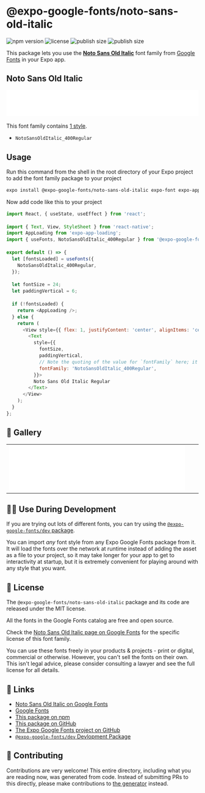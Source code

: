 # @expo-google-fonts/noto-sans-old-italic

![npm version](https://flat.badgen.net/npm/v/@expo-google-fonts/noto-sans-old-italic)
![license](https://flat.badgen.net/github/license/expo/google-fonts)
![publish size](https://flat.badgen.net/packagephobia/install/@expo-google-fonts/noto-sans-old-italic)
![publish size](https://flat.badgen.net/packagephobia/publish/@expo-google-fonts/noto-sans-old-italic)

This package lets you use the [**Noto Sans Old Italic**](https://fonts.google.com/specimen/Noto+Sans+Old+Italic) font family from [Google Fonts](https://fonts.google.com/) in your Expo app.

## Noto Sans Old Italic

![Noto Sans Old Italic](./font-family.png)

This font family contains [1 style](#-gallery).

- `NotoSansOldItalic_400Regular`

## Usage

Run this command from the shell in the root directory of your Expo project to add the font family package to your project
```sh
expo install @expo-google-fonts/noto-sans-old-italic expo-font expo-app-loading
```

Now add code like this to your project
```js
import React, { useState, useEffect } from 'react';

import { Text, View, StyleSheet } from 'react-native';
import AppLoading from 'expo-app-loading';
import { useFonts, NotoSansOldItalic_400Regular } from '@expo-google-fonts/noto-sans-old-italic';

export default () => {
  let [fontsLoaded] = useFonts({
    NotoSansOldItalic_400Regular,
  });

  let fontSize = 24;
  let paddingVertical = 6;

  if (!fontsLoaded) {
    return <AppLoading />;
  } else {
    return (
      <View style={{ flex: 1, justifyContent: 'center', alignItems: 'center' }}>
        <Text
          style={{
            fontSize,
            paddingVertical,
            // Note the quoting of the value for `fontFamily` here; it expects a string!
            fontFamily: 'NotoSansOldItalic_400Regular',
          }}>
          Noto Sans Old Italic Regular
        </Text>
      </View>
    );
  }
};

```

## 🔡 Gallery


||||
|-|-|-|
|![NotoSansOldItalic_400Regular](./NotoSansOldItalic_400Regular.ttf.png)||||


## 👩‍💻 Use During Development

If you are trying out lots of different fonts, you can try using the [`@expo-google-fonts/dev` package](https://github.com/expo/google-fonts/tree/master/font-packages/dev#readme).

You can import *any* font style from any Expo Google Fonts package from it. It will load the fonts
over the network at runtime instead of adding the asset as a file to your project, so it may take longer
for your app to get to interactivity at startup, but it is extremely convenient
for playing around with any style that you want.

## 📖 License

The `@expo-google-fonts/noto-sans-old-italic` package and its code are released under the MIT license.

All the fonts in the Google Fonts catalog are free and open source.

Check the [Noto Sans Old Italic page on Google Fonts](https://fonts.google.com/specimen/Noto+Sans+Old+Italic) for the specific license of this font family.

You can use these fonts freely in your products & projects - print or digital, commercial or otherwise. However, you can't sell the fonts on their own. This isn't legal advice, please consider consulting a lawyer and see the full license for all details.

## 🔗 Links

- [Noto Sans Old Italic on Google Fonts](https://fonts.google.com/specimen/Noto+Sans+Old+Italic)
- [Google Fonts](https://fonts.google.com/)
- [This package on npm](https://www.npmjs.com/package/@expo-google-fonts/noto-sans-old-italic)
- [This package on GitHub](https://github.com/expo/google-fonts/tree/master/font-packages/noto-sans-old-italic)
- [The Expo Google Fonts project on GitHub](https://github.com/expo/google-fonts)
- [`@expo-google-fonts/dev` Devlopment Package](https://github.com/expo/google-fonts/tree/master/font-packages/dev)

## 🤝 Contributing

Contributions are very welcome! This entire directory, including what you are reading now, was generated from code. Instead of submitting PRs to this directly, please make contributions to [the generator](https://github.com/expo/google-fonts/tree/master/packages/generator) instead.
